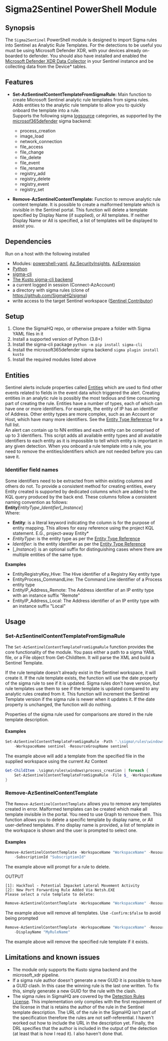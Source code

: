 # Sigma2Sentinel PowerShell Module

## Synopsis

The `Sigma2Sentinel` PowerShell module is designed to import Sigma rules into Sentinel as Analytic Rule Templates. For the detections to be useful you must be using Microsoft Defender XDR, with your devices already on-boarded to defender. You should also have installed and enabled the [Microsoft Defender XDR Data Collector](https://learn.microsoft.com/en-us/azure/sentinel/data-connectors/microsoft-defender-xdr) in your Sentinel instance and be collecting data from the Device* tables.

## Features

- **Set-AzSentinelContentTemplateFromSigmaRule:** Main function to create Microsoft Sentinel analytic rule templates from sigma rules.  
Adds entities to the analytic rule template to allow you to quickly onboard the template into a rule.  
Supports the following sigma [logsource](https://github.com/SigmaHQ/sigma-specification/blob/main/Sigma_specification.md#log-source) categories, as supported by the [microsof365defender](https://sigmahq.io/docs/digging-deeper/backends.html#microsoft365defender) sigma backend:
  - process_creation
  - image_load
  - network_connection
  - file_access
  - file_change
  - file_delete
  - file_event
  - file_rename
  - registry_add
  - registry_delete
  - registry_event
  - registry_set

- **Remove-AzSentinelContentTemplate:** Function to remove analytic rule content template. It is possible to create a malformed template which is invisible in the Sentinel portal. This function will delete a template specified by Display Name (if supplied), or All templates. If neither Display Name or All is specified, a list of templates will be displayed to assist you.

## Dependencies
Run on a host with the following installed
- Modules: [powershell-yaml](https://github.com/cloudbase/powershell-yaml), [Az.SecurityInsights](https://learn.microsoft.com/en-us/powershell/module/az.securityinsights/?view=azps-12.0.0), [AzExpression](https://github.com/SimonWahlin/AzExpression)
- [Python](https://www.python.org/downloads/)
- [sigma-cli](https://github.com/SigmaHQ/sigma-cli)
- [The Kusto sigma-cli backend](https://github.com/AttackIQ/pySigma-backend-kusto)
- a current logged in session (Connect-AzAccount)
- a directory with sigma rules (clone of https://github.com/SigmaHQ/sigma)
- write access to the target Sentinel workspace ([Sentinel Contributor](https://learn.microsoft.com/en-us/azure/role-based-access-control/built-in-roles/security#microsoft-sentinel-contributor))

## Setup
1. Clone the SigmaHQ repo, or otherwise prepare a folder with Sigma YAML files in it
2. Install a supported version of Python (3.8+)
3. Install the sigma-cli package `python -m pip install sigma-cli`
4. Install the microsoft365defender sigma backend `sigma plugin install kusto`
5. Install the required modules listed above

## Entities
Sentinel alerts include properties called [Entities](https://learn.microsoft.com/en-us/azure/sentinel/entities) which are used to find other events related to fields in the event data which triggered the alert. Creating entities in an analytic rule is possibly the most tedious and time consuming part of creating the rule. Entities have a number of types, each of which can have one or more identifiers. For example, the entity of IP has an identifier of Address. Other entity types are more complex, such as an Account or Host, which have many more identifiers. See the [Entity Type Reference](https://learn.microsoft.com/en-us/azure/sentinel/entities-reference) for a full list.  
An alert can contain up to NN entities and each entity can be comprised of up to 3 identifiers. This script adds all available entity types and all available identifiers to each entity as it is impossible to tell which entity is important in any given detection. When you onboard a rule template into a rule, you need to remove the entities/identifiers which are not needed before you can save it.

### Identifier field names
Some identifiers need to be extracted from within existing columns and others do not. To provide a consistent method for creating entities, every Entity created is supported by dedicated columns which are added to the KQL query produced by the back end. These columns follow a consistent naming convention as follows:  
**Entity***EntityType*_*Identifier*\[\_*Instance*\]  
Where:  
- **Entity**: is a literal keyword indicating the column is for the purpose of entity mapping. This allows for easy reference using the project KQL statement. E.G., project-away Entity*
- *EntityType*: is the entity type as per the [Entity Type Reference](https://learn.microsoft.com/en-us/azure/sentinel/)  
- *Identifier*: is the entity identifier as per the [Entity Type Reference](https://learn.microsoft.com/en-us/azure/sentinel/)  
- \[\_*Instance*\]: is an optional suffix for distinguishing cases where there are multiple entities of the same type.  

**Examples**
- EntityRegistryKey_Hive: The Hive identifier of a Registry Key entity type
- EntityProcess_CommandLine: The Command Line identifier of a Process entity type  
- EntityIP_Address_Remote: The Address identifier of an IP entity type with an instance suffix "Remote"  
- EntityIP_Address_Local: The Address identifier of an IP entity type with an instance suffix "Local"  

## Usage

### Set-AzSentinelContentTemplateFromSigmaRule

The `Set-AzSentinelContentTemplateFromSigmaRule` function provides the core functionality of the module. You pass either a path to a sigma YAML file, or a File object from Get-ChildItem. It will parse the XML and build a Sentinel Template.

If the rule template doesn't already exist in the Sentinel workspace, it will create it.
If the rule template exists, the function will use the date property of the sigma rule to see if it is updated. Sigma rules don't have version, but rule templates use them to see if the template is updated compared to any analytic rules created from it. This function will increment the Sentinel Template version if the sigma rule is newer when it updates it.
If the date property is unchanged, the function will do nothing.

Properties of the sigma rule used for comparisons are stored in the rule template description.

#### Examples

```powershell
Set-AzSentinelContentTemplateFromSigmaRule -Path '.\sigma\rules\windows\registry\rule.yaml' `
    -WorkspaceName sentinel -ResourceGroupName sentinel
```
The example above will add a template from the specified file in the supplied workspace using the current Az Context
```powershell
Get-ChildItem .\sigma\rules\windows\process_creation | foreach {
    Set-AzSentinelContentTemplateFromSigmaRule -File $_ -WorkspaceName sentinel -ResourceGroupName sentinel
}
```

### Remove-AzSentinelContentTemplate

The `Remove-AzSentinelContentTemplate` allows you to remove any templates created in error. Malformed templates can be created which make all template invisible in the portal. You need to use Graph to remove them. This function allows you to delete a specific template by display name, or All user-defined templates. If no display name is provided, a list of template in the workspace is shown and the user is prompted to select one.

#### Examples
```powershell
Remove-AzSentinelContentTemplate -WorkspaceName "WorkspaceName" -ResourceGroupName "ResourceGroupName" `
    -SubscriptionId "SubscriptionId"
```
The example above will prompt for a rule to delete.

OUTPUT
```
[1]: HackTool - Potential Impacket Lateral Movement Activity
[2]: New Port Forwarding Rule Added Via Netsh.EXE
Please select a rule template to delete:
```
```powershell
Remove-AzSentinelContentTemplate -WorkspaceName "WorkspaceName" -ResourceGroupName "ResourceGroupName" -All
```
The example above will remove all templates. Use `-Confirm:$false` to avoid being prompted
```powershell
Remove-AzSentinelContentTemplate -WorkspaceName "WorkspaceName" -ResourceGroupName "ResourceGroupName" `
    -DisplayName "MyRuleName"
```
The example above will remove the specified rule template if it exists.

## Limitations and known issues
- The module only supports the Kusto sigma backend and the microsoft_xdr pipeline.
- If a sigma rule author doesn't generate a new GUID it is possible to have a GUID clash. In this case the winning rule is the last one written. To fix this, simply generate a new GUID for the rule with the clash.
- The sigma rules in SigmaHQ are covered by the [Detection Rules License](https://github.com/SigmaHQ/Detection-Rule-License/blob/main/LICENSE.Detection.Rules.md). This implementation only complies with the first requirement of the license in that is retains the author of the rule in the Sentinel template description. The URL of the rule in the SigmaHQ isn't part of the specification therefore the rules are not self-referential. I haven't worked out how to include the URL in the description yet. Finally, the DRL specifies that the author is included in the output of the detection (at least that is how I read it). I also haven't done that.
